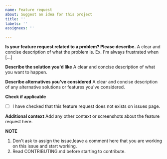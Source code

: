 ```yaml
---
name: Feature request
about: Suggest an idea for this project
title: ''
labels: ''
assignees: ''

---
```


**Is your feature request related to a problem? Please describe.**
A clear and concise description of what the problem is. Ex. I'm always frustrated when [...]

**Describe the solution you'd like**
A clear and concise description of what you want to happen.

**Describe alternatives you've considered**
A clear and concise description of any alternative solutions or features you've considered.

**Check if applicable**
- [ ] I have checked that this feature request does not exists on issues page.

**Additional context**
Add any other context or screenshots about the feature request here.

**NOTE**
1. Don't ask to assign the issue,leave a comment here that you are working on this issue and start 
    working.
2. Read CONTRIBUTING.md before starting to contribute.
